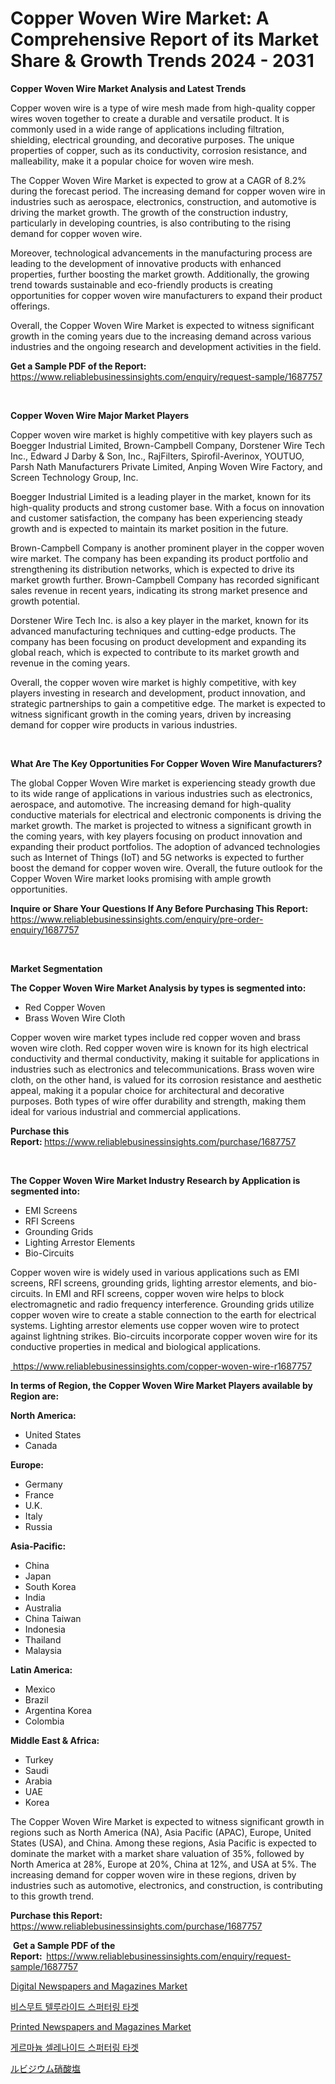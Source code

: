 <p><h1>Copper Woven Wire Market: A Comprehensive Report of its Market Share & Growth Trends 2024 - 2031</h1></p><p><strong>Copper Woven Wire Market Analysis and Latest Trends</strong></p>
<p><p>Copper woven wire is a type of wire mesh made from high-quality copper wires woven together to create a durable and versatile product. It is commonly used in a wide range of applications including filtration, shielding, electrical grounding, and decorative purposes. The unique properties of copper, such as its conductivity, corrosion resistance, and malleability, make it a popular choice for woven wire mesh.</p><p>The Copper Woven Wire Market is expected to grow at a CAGR of 8.2% during the forecast period. The increasing demand for copper woven wire in industries such as aerospace, electronics, construction, and automotive is driving the market growth. The growth of the construction industry, particularly in developing countries, is also contributing to the rising demand for copper woven wire.</p><p>Moreover, technological advancements in the manufacturing process are leading to the development of innovative products with enhanced properties, further boosting the market growth. Additionally, the growing trend towards sustainable and eco-friendly products is creating opportunities for copper woven wire manufacturers to expand their product offerings.</p><p>Overall, the Copper Woven Wire Market is expected to witness significant growth in the coming years due to the increasing demand across various industries and the ongoing research and development activities in the field.</p></p>
<p><strong>Get a Sample PDF of the Report:&nbsp;</strong> <a href="https://www.reliablebusinessinsights.com/enquiry/request-sample/1687757">https://www.reliablebusinessinsights.com/enquiry/request-sample/1687757</a></p>
<p>&nbsp;</p>
<p><strong>Copper Woven Wire Major Market Players</strong></p>
<p><p>Copper woven wire market is highly competitive with key players such as Boegger Industrial Limited, Brown-Campbell Company, Dorstener Wire Tech Inc., Edward J Darby & Son, Inc., RajFilters, Spirofil-Averinox, YOUTUO, Parsh Nath Manufacturers Private Limited, Anping Woven Wire Factory, and Screen Technology Group, Inc.</p><p>Boegger Industrial Limited is a leading player in the market, known for its high-quality products and strong customer base. With a focus on innovation and customer satisfaction, the company has been experiencing steady growth and is expected to maintain its market position in the future.</p><p>Brown-Campbell Company is another prominent player in the copper woven wire market. The company has been expanding its product portfolio and strengthening its distribution networks, which is expected to drive its market growth further. Brown-Campbell Company has recorded significant sales revenue in recent years, indicating its strong market presence and growth potential.</p><p>Dorstener Wire Tech Inc. is also a key player in the market, known for its advanced manufacturing techniques and cutting-edge products. The company has been focusing on product development and expanding its global reach, which is expected to contribute to its market growth and revenue in the coming years.</p><p>Overall, the copper woven wire market is highly competitive, with key players investing in research and development, product innovation, and strategic partnerships to gain a competitive edge. The market is expected to witness significant growth in the coming years, driven by increasing demand for copper wire products in various industries.</p></p>
<p>&nbsp;</p>
<p><strong>What Are The Key Opportunities For Copper Woven Wire Manufacturers?</strong></p>
<p><p>The global Copper Woven Wire market is experiencing steady growth due to its wide range of applications in various industries such as electronics, aerospace, and automotive. The increasing demand for high-quality conductive materials for electrical and electronic components is driving the market growth. The market is projected to witness a significant growth in the coming years, with key players focusing on product innovation and expanding their product portfolios. The adoption of advanced technologies such as Internet of Things (IoT) and 5G networks is expected to further boost the demand for copper woven wire. Overall, the future outlook for the Copper Woven Wire market looks promising with ample growth opportunities.</p></p>
<p><strong>Inquire or Share Your Questions If Any Before Purchasing This Report:</strong> <a href="https://www.reliablebusinessinsights.com/enquiry/pre-order-enquiry/1687757">https://www.reliablebusinessinsights.com/enquiry/pre-order-enquiry/1687757</a></p>
<p>&nbsp;</p>
<p><strong>Market Segmentation</strong></p>
<p><strong>The Copper Woven Wire Market Analysis by types is segmented into:</strong></p>
<p><ul><li>Red Copper Woven</li><li>Brass Woven Wire Cloth</li></ul></p>
<p><p>Copper woven wire market types include red copper woven and brass woven wire cloth. Red copper woven wire is known for its high electrical conductivity and thermal conductivity, making it suitable for applications in industries such as electronics and telecommunications. Brass woven wire cloth, on the other hand, is valued for its corrosion resistance and aesthetic appeal, making it a popular choice for architectural and decorative purposes. Both types of wire offer durability and strength, making them ideal for various industrial and commercial applications.</p></p>
<p><strong>Purchase this Report:&nbsp;</strong><a href="https://www.reliablebusinessinsights.com/purchase/1687757">https://www.reliablebusinessinsights.com/purchase/1687757</a></p>
<p>&nbsp;</p>
<p><strong>The Copper Woven Wire Market Industry Research by Application is segmented into:</strong></p>
<p><ul><li>EMI Screens</li><li>RFI Screens</li><li>Grounding Grids</li><li>Lighting Arrestor Elements</li><li>Bio-Circuits</li></ul></p>
<p><p>Copper woven wire is widely used in various applications such as EMI screens, RFI screens, grounding grids, lighting arrestor elements, and bio-circuits. In EMI and RFI screens, copper woven wire helps to block electromagnetic and radio frequency interference. Grounding grids utilize copper woven wire to create a stable connection to the earth for electrical systems. Lighting arrestor elements use copper woven wire to protect against lightning strikes. Bio-circuits incorporate copper woven wire for its conductive properties in medical and biological applications.</p></p>
<p><a href="https://www.reliablebusinessinsights.com/copper-woven-wire-r1687757">&nbsp;https://www.reliablebusinessinsights.com/copper-woven-wire-r1687757</a></p>
<p><strong>In terms of Region, the Copper Woven Wire Market Players available by Region are:</strong></p>
<p>
    <p> <strong> North America: </strong>
        <ul>
            <li>United States</li>
            <li>Canada</li>
        </ul>
        </p> 
    <p> <strong> Europe: </strong>
        <ul>
            <li>Germany</li>
            <li>France</li>
            <li>U.K.</li>
            <li>Italy</li>
            <li>Russia</li>
        </ul>
        </p> 
    <p> <strong> Asia-Pacific: </strong>
        <ul>
            <li>China</li>
            <li>Japan</li>
            <li>South Korea</li>
            <li>India</li>
            <li>Australia</li>
            <li>China Taiwan</li>
            <li>Indonesia</li>
            <li>Thailand</li>
            <li>Malaysia</li>
        </ul>
        </p> 
    <p> <strong> Latin America: </strong>
        <ul>
            <li>Mexico</li>
            <li>Brazil</li>
            <li>Argentina Korea</li>
            <li>Colombia</li>
        </ul>
        </p> 
    <p> <strong> Middle East & Africa: </strong>
        <ul>
            <li>Turkey</li>
            <li>Saudi</li>
            <li>Arabia</li>
            <li>UAE</li>
            <li>Korea</li>
        </ul>
    </p>
    </p>
<p><p>The Copper Woven Wire Market is expected to witness significant growth in regions such as North America (NA), Asia Pacific (APAC), Europe, United States (USA), and China. Among these regions, Asia Pacific is expected to dominate the market with a market share valuation of 35%, followed by North America at 28%, Europe at 20%, China at 12%, and USA at 5%. The increasing demand for copper woven wire in these regions, driven by industries such as automotive, electronics, and construction, is contributing to this growth trend.</p></p>
<p><strong>Purchase this Report: </strong><a href="https://www.reliablebusinessinsights.com/purchase/1687757">https://www.reliablebusinessinsights.com/purchase/1687757</a></p>
<p>&nbsp;<strong>Get a Sample PDF of the Report:&nbsp;&nbsp;</strong><a href="https://www.reliablebusinessinsights.com/enquiry/request-sample/1687757">https://www.reliablebusinessinsights.com/enquiry/request-sample/1687757</a></p>
<p><strong></strong></p>
<p><p><a href="https://github.com/gamblestampleyjenny50m5sl6/Market-Research-Report-List-3/blob/main/digital-newspapers-and-magazines-market.md">Digital Newspapers and Magazines Market</a></p><p><a href="https://medium.com/@matthiasdkins856/%EB%B9%84%EC%8A%A4%EB%AC%B4%EC%8A%A4-%ED%85%94%EB%A3%A8%EB%9D%BC%EC%9D%B4%EB%93%9C-%EC%8A%A4%ED%8D%BC%ED%84%B0%EB%A7%81-%ED%83%80%EA%B2%9F-%EC%8B%9C%EC%9E%A5-%EA%B7%9C%EB%AA%A8-%EC%8B%9C%EC%9E%A5-%EC%A0%84%EB%A7%9D-%EB%B0%8F-%EC%8B%9C%EC%9E%A5-%EC%98%88%EC%B8%A1-2024%EB%85%84%EB%B6%80%ED%84%B0-2031%EB%85%84-1a9967fb595e">비스무트 텔루라이드 스퍼터링 타겟</a></p><p><a href="https://github.com/wwwkeltoum/Market-Research-Report-List-4/blob/main/printed-newspapers-and-magazines-market.md">Printed Newspapers and Magazines Market</a></p><p><a href="https://medium.com/@rowedrowe/%EC%A0%9C%EC%9D%B4%ED%81%AC-%ED%81%AC%EB%A1%9C%EC%8A%A4%EB%8A%94-quot-%EC%A0%9C3%EC%9D%98-%EC%B0%AC%EC%8A%A4-quot-%EC%97%90%EC%84%9C-%EC%B5%9C%EA%B3%A0%EC%9D%98-friend-tv-show-maneger-kolatepn%EC%9D%98-%EC%97%AC%EC%8B%A4%ED%86%A0%ED%81%AC-%EA%B2%8C%EC%8A%A4%ED%8A%B8-%EC%A3%BC%EC%97%B0%EC%83%81-%ED%83%A4%EB%9F%B0%ED%8A%B8-%EC%83%81%EC%9D%84-%EC%88%98%EC%83%81%ED%95%98%EB%8B%A4-4c11ec7f5c4b">게르마늄 셀레나이드 스퍼터링 타겟</a></p><p><a href="https://medium.com/@idellamante2023/%E3%83%AB%E3%83%93%E3%82%B8%E3%82%A6%E3%83%A0%E3%83%8B%E3%83%88%E3%83%AC%E3%83%BC%E3%83%88%E3%81%AE%E5%B8%82%E5%A0%B4%E3%82%B7%E3%82%A7%E3%82%A2%E3%81%AE%E9%80%B2%E5%8C%96%E3%81%A8%E5%B8%82%E5%A0%B4%E6%88%90%E9%95%B7%E3%83%88%E3%83%AC%E3%83%B3%E3%83%892024%E5%B9%B4%E3%81%8B%E3%82%892031%E5%B9%B4%E3%81%BE%E3%81%A7-c536f465334e">ルビジウム硝酸塩</a></p></p>